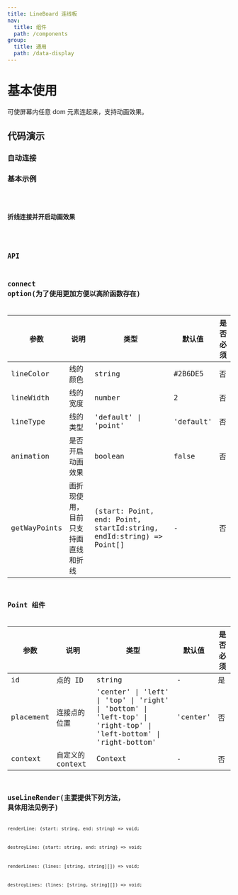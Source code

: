 ```yaml
---
title: LineBoard 连线板
nav:
  title: 组件
  path: /components
group:
  title: 通用
  path: /data-display
---
```


# 基本使用

可使屏幕内任意 dom 元素连起来，支持动画效果。

## 代码演示

### 自动连接

<!-- #### \*需要注意的是这种方式不会动态测量元素位置

<code src="./demo/auto-connect.tsx" /> -->

### 基本示例

<code src="./demo/optimized.tsx" />

### 折线连接并开启动画效果

<code src="./demo/polyline.tsx" />

## API

## connect option(为了使用更加方便以高阶函数存在)

| 参数         | 说明                               | 类型                                                                | 默认值    | 是否必须 |
| ------------ | ---------------------------------- | ------------------------------------------------------------------- | --------- | -------- |
| lineColor    | 线的颜色                           | string                                                              | #2B6DE5   | 否       |
| lineWidth    | 线的宽度                           | number                                                              | 2         | 否       |
| lineType     | 线的类型                           | 'default' \| 'point'                                                | 'default' | 否       |
| animation    | 是否开启动画效果                   | boolean                                                             | false     | 否       |
| getWayPoints | 画折现使用，目前只支持画直线和折线 | (start: Point, end: Point, startId:string, endId:string) => Point[] | -         | 否       |

## Point 组件

| 参数      | 说明             | 类型                                                                                                               | 默认值   | 是否必须 |
| --------- | ---------------- | ------------------------------------------------------------------------------------------------------------------ | -------- | -------- |
| id        | 点的 ID          | string                                                                                                             | -        | 是       |
| placement | 连接点的位置     | 'center' \| 'left' \| 'top' \| 'right' \| 'bottom' \| 'left-top' \| 'right-top' \| 'left-bottom' \| 'right-bottom' | 'center' | 否       |
| context   | 自定义的 context | Context                                                                                                            | -        | 否       |

## useLineRender(主要提供下列方法， 具体用法见例子)

renderLine: (start: string, end: string) => void;

destroyLine: (start: string, end: string) => void;

renderLines: (lines: [string, string][]) => void;

destroyLines: (lines: [string, string][]) => void;
